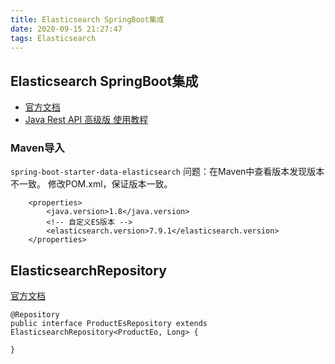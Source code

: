 ```yaml
---
title: Elasticsearch SpringBoot集成
date: 2020-09-15 21:27:47
tags: Elasticsearch
---
```


## Elasticsearch SpringBoot集成

- [官方文档](https://www.elastic.co/guide/en/elasticsearch/client/index.html)
- [Java Rest API 高级版 使用教程](https://www.elastic.co/guide/en/elasticsearch/client/java-rest/current/java-rest-high.html)

### Maven导入
`spring-boot-starter-data-elasticsearch`
问题：在Maven中查看版本发现版本不一致。
修改POM.xml，保证版本一致。
```
    <properties>
        <java.version>1.8</java.version>
        <!-- 自定义ES版本 -->
        <elasticsearch.version>7.9.1</elasticsearch.version>
    </properties>
```


## ElasticsearchRepository
[官方文档](https://docs.spring.io/spring-data/elasticsearch/docs/3.2.6.RELEASE/reference/html/#repositories)
```
@Repository
public interface ProductEsRepository extends ElasticsearchRepository<ProductEo, Long> {

}
```





